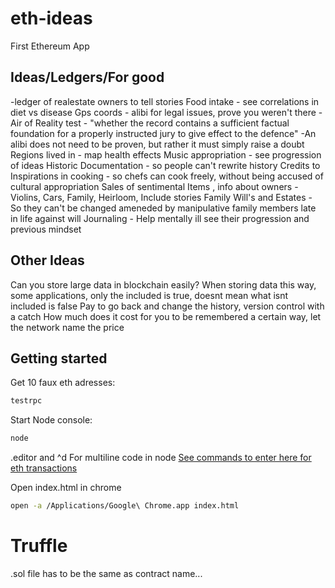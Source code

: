 # eth-ideas
First Ethereum App


## Ideas/Ledgers/For good
-ledger of realestate owners to tell stories
Food intake - see correlations in diet vs disease
Gps coords - alibi for legal issues, prove you weren't there
-Air of Reality test - "whether the record contains a sufficient factual foundation for a properly instructed jury to give effect to the defence"
-An alibi does not need to be proven, but rather it must simply raise a doubt	
Regions lived in - map health effects
Music appropriation - see progression of ideas
Historic Documentation - so people can't rewrite history
Credits to Inspirations in  cooking - so chefs can cook freely, without being  accused of cultural appropriation
Sales of sentimental Items , info about owners  - Violins, Cars, Family, Heirloom, Include stories
Family Will's and Estates - So they can't be changed ameneded by manipulative family members late in life against will
Journaling - Help mentally ill see their progression and previous mindset       
       
        


## Other Ideas
Can you store large data in blockchain easily?
When storing data this way, some applications, only the included is true, doesnt mean what isnt included is false
Pay to go back and change the history, version control with a catch
How much does it cost for you to be remembered a certain way, let the network name the price




## Getting started


Get 10 faux eth adresses:
```bash
testrpc
```
Start Node console:
```bash
node
```
.editor and ^d For multiline code in node
[See commands to enter here for eth transactions](https://blog.openzeppelin.com/a-gentle-introduction-to-ethereum-programming-part-1-783cc7796094/)

Open index.html in chrome
```bash
open -a /Applications/Google\ Chrome.app index.html
```
# Truffle

.sol file has to be the same as contract name...      
